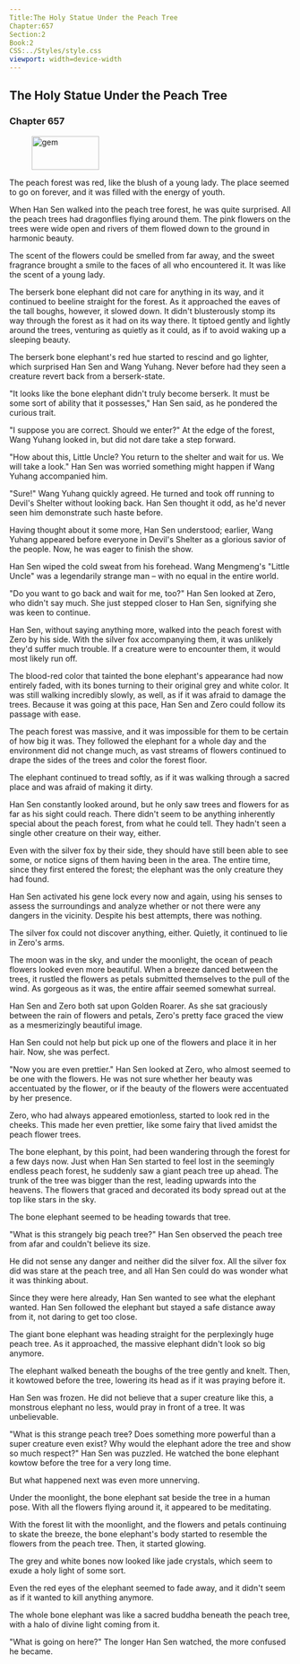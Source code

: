 ```yaml
---
Title:The Holy Statue Under the Peach Tree 
Chapter:657 
Section:2 
Book:2 
CSS:../Styles/style.css 
viewport: width=device-width
---
```

  
## The Holy Statue Under the Peach Tree
### Chapter 657
  
<figure>
	<img src="../Images/gem.gif" alt="gem" id="gem" width="120" height="60" />
</figure>
  

  
The peach forest was red, like the blush of a young lady. The place seemed to go on forever, and it was filled with the energy of youth.

When Han Sen walked into the peach tree forest, he was quite surprised. All the peach trees had dragonflies flying around them. The pink flowers on the trees were wide open and rivers of them flowed down to the ground in harmonic beauty.

The scent of the flowers could be smelled from far away, and the sweet fragrance brought a smile to the faces of all who encountered it. It was like the scent of a young lady.

The berserk bone elephant did not care for anything in its way, and it continued to beeline straight for the forest. As it approached the eaves of the tall boughs, however, it slowed down. It didn't blusterously stomp its way through the forest as it had on its way there. It tiptoed gently and lightly around the trees, venturing as quietly as it could, as if to avoid waking up a sleeping beauty.

The berserk bone elephant's red hue started to rescind and go lighter, which surprised Han Sen and Wang Yuhang. Never before had they seen a creature revert back from a berserk-state.

"It looks like the bone elephant didn't truly become berserk. It must be some sort of ability that it possesses," Han Sen said, as he pondered the curious trait.

"I suppose you are correct. Should we enter?" At the edge of the forest, Wang Yuhang looked in, but did not dare take a step forward.

"How about this, Little Uncle? You return to the shelter and wait for us. We will take a look." Han Sen was worried something might happen if Wang Yuhang accompanied him.

"Sure!" Wang Yuhang quickly agreed. He turned and took off running to Devil's Shelter without looking back. Han Sen thought it odd, as he'd never seen him demonstrate such haste before.

Having thought about it some more, Han Sen understood; earlier, Wang Yuhang appeared before everyone in Devil's Shelter as a glorious savior of the people. Now, he was eager to finish the show.

Han Sen wiped the cold sweat from his forehead. Wang Mengmeng's "Little Uncle" was a legendarily strange man – with no equal in the entire world.

"Do you want to go back and wait for me, too?" Han Sen looked at Zero, who didn't say much. She just stepped closer to Han Sen, signifying she was keen to continue.

Han Sen, without saying anything more, walked into the peach forest with Zero by his side. With the silver fox accompanying them, it was unlikely they'd suffer much trouble. If a creature were to encounter them, it would most likely run off.

The blood-red color that tainted the bone elephant's appearance had now entirely faded, with its bones turning to their original grey and white color. It was still walking incredibly slowly, as well, as if it was afraid to damage the trees. Because it was going at this pace, Han Sen and Zero could follow its passage with ease.

The peach forest was massive, and it was impossible for them to be certain of how big it was. They followed the elephant for a whole day and the environment did not change much, as vast streams of flowers continued to drape the sides of the trees and color the forest floor.

The elephant continued to tread softly, as if it was walking through a sacred place and was afraid of making it dirty.

Han Sen constantly looked around, but he only saw trees and flowers for as far as his sight could reach. There didn't seem to be anything inherently special about the peach forest, from what he could tell. They hadn't seen a single other creature on their way, either.

Even with the silver fox by their side, they should have still been able to see some, or notice signs of them having been in the area. The entire time, since they first entered the forest; the elephant was the only creature they had found.

Han Sen activated his gene lock every now and again, using his senses to assess the surroundings and analyze whether or not there were any dangers in the vicinity. Despite his best attempts, there was nothing.

The silver fox could not discover anything, either. Quietly, it continued to lie in Zero's arms.

The moon was in the sky, and under the moonlight, the ocean of peach flowers looked even more beautiful. When a breeze danced between the trees, it rustled the flowers as petals submitted themselves to the pull of the wind. As gorgeous as it was, the entire affair seemed somewhat surreal.

Han Sen and Zero both sat upon Golden Roarer. As she sat graciously between the rain of flowers and petals, Zero's pretty face graced the view as a mesmerizingly beautiful image.

Han Sen could not help but pick up one of the flowers and place it in her hair. Now, she was perfect.

"Now you are even prettier." Han Sen looked at Zero, who almost seemed to be one with the flowers. He was not sure whether her beauty was accentuated by the flower, or if the beauty of the flowers were accentuated by her presence.

Zero, who had always appeared emotionless, started to look red in the cheeks. This made her even prettier, like some fairy that lived amidst the peach flower trees.

The bone elephant, by this point, had been wandering through the forest for a few days now. Just when Han Sen started to feel lost in the seemingly endless peach forest, he suddenly saw a giant peach tree up ahead. The trunk of the tree was bigger than the rest, leading upwards into the heavens. The flowers that graced and decorated its body spread out at the top like stars in the sky.

The bone elephant seemed to be heading towards that tree.

"What is this strangely big peach tree?" Han Sen observed the peach tree from afar and couldn't believe its size.

He did not sense any danger and neither did the silver fox. All the silver fox did was stare at the peach tree, and all Han Sen could do was wonder what it was thinking about.

Since they were here already, Han Sen wanted to see what the elephant wanted. Han Sen followed the elephant but stayed a safe distance away from it, not daring to get too close.

The giant bone elephant was heading straight for the perplexingly huge peach tree. As it approached, the massive elephant didn't look so big anymore.

The elephant walked beneath the boughs of the tree gently and knelt. Then, it kowtowed before the tree, lowering its head as if it was praying before it.

Han Sen was frozen. He did not believe that a super creature like this, a monstrous elephant no less, would pray in front of a tree. It was unbelievable.

"What is this strange peach tree? Does something more powerful than a super creature even exist? Why would the elephant adore the tree and show so much respect?" Han Sen was puzzled. He watched the bone elephant kowtow before the tree for a very long time.

But what happened next was even more unnerving.

Under the moonlight, the bone elephant sat beside the tree in a human pose. With all the flowers flying around it, it appeared to be meditating.

With the forest lit with the moonlight, and the flowers and petals continuing to skate the breeze, the bone elephant's body started to resemble the flowers from the peach tree. Then, it started glowing.

The grey and white bones now looked like jade crystals, which seem to exude a holy light of some sort.

Even the red eyes of the elephant seemed to fade away, and it didn't seem as if it wanted to kill anything anymore.

The whole bone elephant was like a sacred buddha beneath the peach tree, with a halo of divine light coming from it.

"What is going on here?" The longer Han Sen watched, the more confused he became.